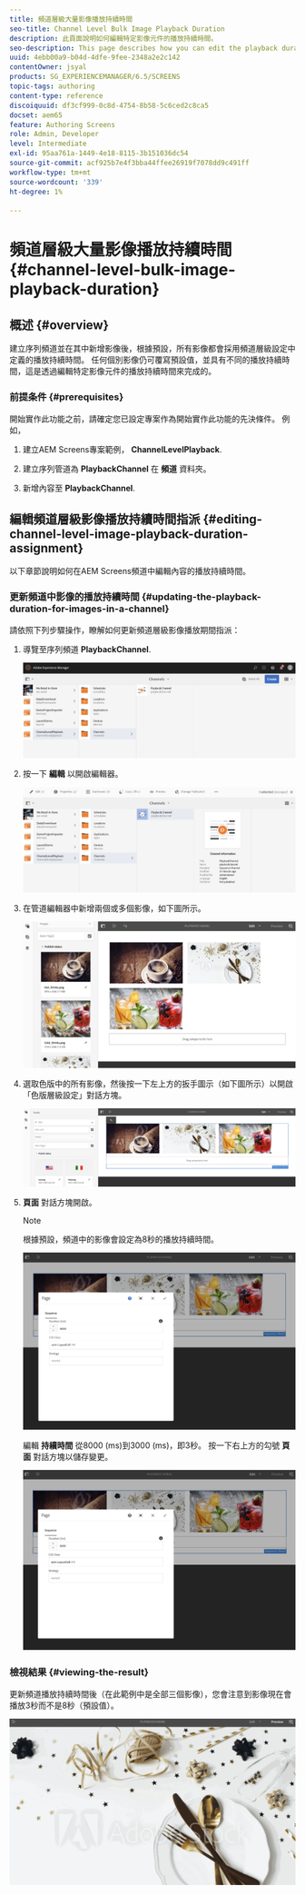 ```yaml
---
title: 頻道層級大量影像播放持續時間
seo-title: Channel Level Bulk Image Playback Duration
description: 此頁面說明如何編輯特定影像元件的播放持續時間。
seo-description: This page describes how you can edit the playback duration of a specific image component.
uuid: 4ebb00a9-b04d-4dfe-9fee-2348a2e2c142
contentOwner: jsyal
products: SG_EXPERIENCEMANAGER/6.5/SCREENS
topic-tags: authoring
content-type: reference
discoiquuid: df3cf999-0c8d-4754-8b58-5c6ced2c8ca5
docset: aem65
feature: Authoring Screens
role: Admin, Developer
level: Intermediate
exl-id: 95aa761a-1449-4e18-8115-3b151036dc54
source-git-commit: acf925b7e4f3bba44ffee26919f7078dd9c491ff
workflow-type: tm+mt
source-wordcount: '339'
ht-degree: 1%

---
```


# 頻道層級大量影像播放持續時間 {#channel-level-bulk-image-playback-duration}

## 概述 {#overview}

建立序列頻道並在其中新增影像後，根據預設，所有影像都會採用頻道層級設定中定義的播放持續時間。 任何個別影像仍可覆寫預設值，並具有不同的播放持續時間，這是透過編輯特定影像元件的播放持續時間來完成的。

### 前提条件 {#prerequisites}

開始實作此功能之前，請確定您已設定專案作為開始實作此功能的先決條件。 例如，

1. 建立AEM Screens專案範例， **ChannelLevelPlayback**.

1. 建立序列管道為 **PlaybackChannel** 在 **頻道** 資料夾。

1. 新增內容至 **PlaybackChannel**.

## 編輯頻道層級影像播放持續時間指派 {#editing-channel-level-image-playback-duration-assignment}

以下章節說明如何在AEM Screens頻道中編輯內容的播放持續時間。

### 更新頻道中影像的播放持續時間 {#updating-the-playback-duration-for-images-in-a-channel}

請依照下列步驟操作，瞭解如何更新頻道層級影像播放期間指派：

1. 導覽至序列頻道 **PlaybackChannel**.

   ![screen_shot_2019-06-24at62818pm](assets/screen_shot_2019-06-24at62818pm.png)

1. 按一下 **編輯** 以開啟編輯器。

   ![screen_shot_2019-06-24at70141pm](assets/screen_shot_2019-06-24at70141pm.png)

1. 在管道編輯器中新增兩個或多個影像，如下圖所示。

   ![screen_shot_2019-06-24at90534pm](assets/screen_shot_2019-06-24at90534pm.png)

1. 選取色版中的所有影像，然後按一下左上方的扳手圖示（如下圖所示）以開啟「色版層級設定」對話方塊。

   ![screen_shot_2019-06-25at95945am](assets/screen_shot_2019-06-25at95945am.png)

1. **頁面** 對話方塊開啟。

   >[!NOTE]
   >根據預設，頻道中的影像會設定為8秒的播放持續時間。

   ![screen_shot_2019-06-25at100343am](assets/screen_shot_2019-06-25at100343am.png)

   編輯 **持續時間** 從8000 (ms)到3000 (ms)，即3秒。 按一下右上方的勾號 **頁面** 對話方塊以儲存變更。

   ![screen_shot_2019-06-25at101527am](assets/screen_shot_2019-06-25at101527am.png)

### 檢視結果 {#viewing-the-result}

更新頻道播放持續時間後（在此範例中是全部三個影像），您會注意到影像現在會播放3秒而不是8秒（預設值）。

![channel_preview](assets/channel_preview.gif)
